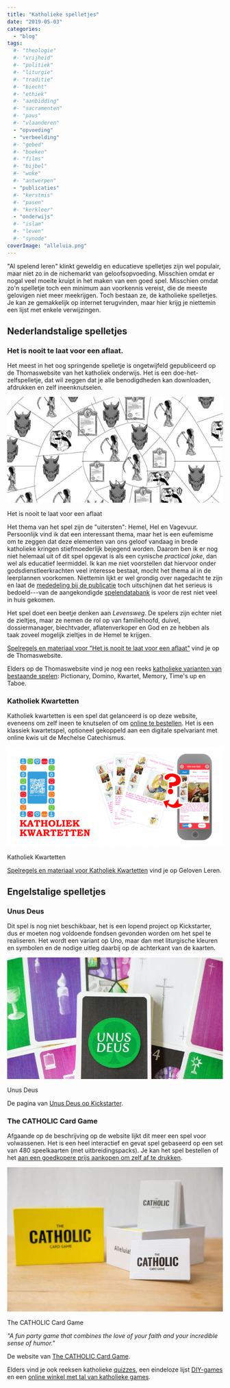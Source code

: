```yaml
---
title: "Katholieke spelletjes"
date: "2019-05-03"
categories: 
  - "blog"
tags:
  #- "theologie"
  #- "vrijheid"
  #- "politiek"
  #- "liturgie"
  #- "traditie"
  #- "biecht"
  #- "ethiek"
  #- "aanbidding"
  #- "sacramenten"
  #- "paus"
  #- "vlaanderen"
  - "opvoeding"
  - "verbeelding"
  #- "gebed"
  #- "boeken"
  #- "films"
  #- "bijbel"
  #- "woke"
  #- "antwerpen"
  - "publicaties"
  #- "kerstmis"
  #- "pasen"
  #- "kerkleer"
  - "onderwijs"
  #- "islam"
  #- "leven"
  #- "synode"
coverImage: "alleluia.png"
---
```


"Al spelend leren" klinkt geweldig en educatieve spelletjes zijn wel populair, maar niet zo in de nichemarkt van geloofsopvoeding. Misschien omdat er nogal veel moeite kruipt in het maken van een goed spel. Misschien omdat zo'n spelletje toch een minimum aan voorkennis vereist, die de meeste gelovigen niet meer meekrijgen. Toch bestaan ze, de katholieke spelletjes. Je kan ze gemakkelijk op internet terugvinden, maar hier krijg je niettemin een lijst met enkele verwijzingen.  

## Nederlandstalige spelletjes  

### Het is nooit te laat voor een aflaat.  

Het meest in het oog springende spelletje is ongetwijfeld gepubliceerd op de Thomaswebsite van het katholiek onderwijs. Het is een doe-het-zelfspelletje, dat wil zeggen dat je alle benodigdheden kan downloaden, afdrukken en zelf ineenknutselen.  

[![](images/aflaat.png)](https://www.kuleuven.be/thomas/page/spelendatabank-het-is-nooit-te-laat-voor-een-aflaat/)

Het is nooit te laat voor een aflaat

Het thema van het spel zijn de "uitersten": Hemel, Hel en Vagevuur. Persoonlijk vind ik dat een interessant thema, maar het is een eufemisme om te zeggen dat deze elementen van ons geloof vandaag in brede katholieke kringen stiefmoederlijk bejegend worden. Daarom ben ik er nog niet helemaal uit of dit spel opgevat is als een cynische _practical joke_, dan wel als educatief leermiddel. Ik kan me niet voorstellen dat hiervoor onder godsdienstleerkrachten veel interesse bestaat, mocht het thema al in de leerplannen voorkomen. Niettemin lijkt er wel grondig over nagedacht te zijn en laat de [mededeling bij de publicatie](https://www.kuleuven.be/thomas/page/nieuwsbrief/view/58389/#item58392) toch uitschijnen dat het serieus is bedoeld---van de aangekondigde [spelendatabank](https://www.kuleuven.be/thomas/page/spelendatabank/) is voor de rest niet veel in huis gekomen.  

Het spel doet een beetje denken aan _Levensweg_. De spelers zijn echter niet de zieltjes, maar ze nemen de rol op van familiehoofd, duivel, dossiermanager, biechtvader, aflatenverkoper en God en ze hebben als taak zoveel mogelijk zieltjes in de Hemel te krijgen.  

[Spelregels en materiaal voor "Het is nooit te laat voor een aflaat"](https://www.kuleuven.be/thomas/page/spelendatabank-het-is-nooit-te-laat-voor-een-aflaat/) vind je op de Thomaswebsite.  

Elders op de Thomaswebsite vind je nog een reeks [katholieke varianten van bestaande spelen](https://www.kuleuven.be/thomas/page/werkvormen-gezelschapsspelen/): Pictionary, Domino, Kwartet, Memory, Time's up en Taboe.  

### Katholiek Kwartetten  

Katholiek kwartetten is een spel dat gelanceerd is op deze website, eveneens om zelf ineen te knutselen of om [online te bestellen](https://www.drivethrucards.com/product/146547/Katholiek-Kwartetten). Het is een klassiek kwartetspel, optioneel gekoppeld aan een digitale spelvariant met online kwis uit de Mechelse Catechismus.  

[![](images/drie-kaarten-1024x468.png)](/page/katholiek-kwartetten/)

Katholiek Kwartetten

[Spelregels en materiaal voor Katholiek Kwartetten](/page/katholiek-kwartetten/) vind je op Geloven Leren.  

## Engelstalige spelletjes  

### Unus Deus  

Dit spel is nog niet beschikbaar, het is een lopend project op Kickstarter, dus er moeten nog voldoende fondsen gevonden worden om het spel te realiseren. Het wordt een variant op Uno, maar dan met liturgische kleuren en symbolen en de nodige uitleg daarbij op de achterkant van de kaarten.  

[![](images/unus-deus-700x394.jpg)](https://www.kickstarter.com/projects/346904431/unus-deus-a-catholic-liturgical-card-game-for-kids?ref=creator_nav&fbclid=IwAR3EsEGGBXnypc7QgwFibfYX_YSBJOtXbFGOay_95LAAPbGAFM00vexwJ4s)

Unus Deus

De pagina van [Unus Deus op Kickstarter](https://www.kickstarter.com/projects/346904431/unus-deus-a-catholic-liturgical-card-game-for-kids?ref=creator_nav&fbclid=IwAR3EsEGGBXnypc7QgwFibfYX_YSBJOtXbFGOay_95LAAPbGAFM00vexwJ4s).  

### The CATHOLIC Card Game  

Afgaande op de beschrijving op de website lijkt dit meer een spel voor volwassenen. Het is een heel interactief en gevat spel gebaseerd op een set van 480 speelkaarten (met uitbreidingspacks). Je kan het spel bestellen of het [aan een goedkopere prijs aankopen om zelf af te drukken](https://catholiccardgame.com/products/print-at-home-base-game).  

[![](images/TheCatholicCardGame-43-700x467.jpg)](https://catholiccardgame.com/)

The CATHOLIC Card Game

_"A fun party game that combines the love of your faith and your incredible sense of humor."_  

De website van [The CATHOLIC Card Game](https://catholiccardgame.com/pages/about).  

Elders vind je ook reeksen katholieke [quizzes](https://www.sporcle.com/games/tags/catholic), een eindeloze lijst [DIY-games](http://catholicblogger1.blogspot.com/p/games.html) en een [online winkel met tal van katholieke games](https://www.catholiccompany.com/catholic-games-activities-c1287/).
